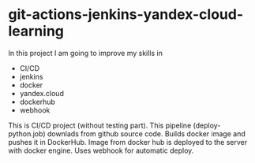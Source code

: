 # git-actions-jenkins-yandex-cloud-learning
In this project I am going to improve my skills in 
- CI/CD
- jenkins
- docker
- yandex.cloud
- dockerhub
- webhook

This is CI/CD project (without testing part).
This pipeline (deploy-python.job) downlads from github source code.
Builds docker image and pushes it in DockerHub.
Image from docker hub is deployed to the server with docker engine.
Uses webhook for automatic deploy.
